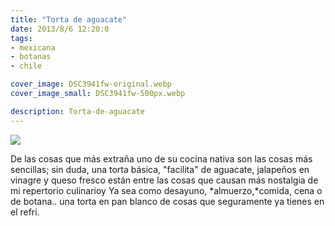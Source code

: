 ```yaml
---
title: "Torta de aguacate"
date: 2013/8/6 12:20:0
tags: 
- mexicana
- botanas
- chile

cover_image: DSC3941fw-original.webp
cover_image_small: DSC3941fw-500px.webp

description: Torta-de-aguacate
---
```



[![](DSC3941fw)](DSC3941fw-original.webp)

  
De las cosas que más extraña uno de su cocina nativa son las cosas más sencillas; sin duda, una torta básica, "facilita" de aguacate, jalapeños en vinagre y queso fresco están entre las cosas que causan más nostalgia de mi repertorio culinarioy Ya sea como desayuno, *almuerzo,*comida, cena o de botana.. una torta en pan blanco de cosas que seguramente ya tienes en el refri.
